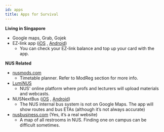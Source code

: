 ```yaml
---
id: apps
title: Apps for Survival
---
```


**Living in Singapore**
- Google maps, Grab, Gojek
- EZ-link app ([iOS](https://apps.apple.com/sg/app/ez-link/id582531664) , [Android](https://play.google.com/store/apps/details?id=com.Daylight.EzLinkAndroid&hl=en_SG))
	- You can check your EZ-link balance and top up your card with the app.

**NUS Related**
- [nusmods.com](https://nusmods.com/)
	- Timetable planner. Refer to ModReg section for more info.
- [LumiNUS](https://luminus.nus.edu.sg/)
	- NUS' online platform where profs and lecturers will upload materials and webcasts. 
- NUSNextBus ([iOS](https://apps.apple.com/sg/app/nus-nextbus/id542131822) , [Android](https://play.google.com/store/apps/details?id=nus.ais.mobile.android.shuttlebus&hl=en_SG))
	- The NUS internal bus system is not on Google Maps. The app will show routes and bus ETAs (although it’s not always accurate)
- [nusbusiness.com](https://nusbusiness.com/) (Yes, it’s a real website)
	- A map of all restrooms in NUS. Finding one on campus can be difficult sometimes.
